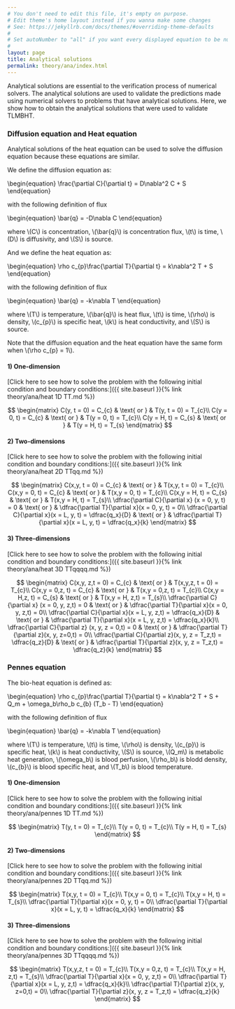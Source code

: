 ```yaml
---
# You don't need to edit this file, it's empty on purpose.
# Edit theme's home layout instead if you wanna make some changes
# See: https://jekyllrb.com/docs/themes/#overriding-theme-defaults
# 
# Set autoNumber to "all" if you want every displayed equation to be numbered
# 
layout: page
title: Analytical solutions
permalink: theory/ana/index.html
---
```

<script src="https://cdn.mathjax.org/mathjax/latest/MathJax.js?config=TeX-AMS-MML_HTMLorMML" type="text/javascript" ></script>

<script type="text/x-mathjax-config">
MathJax.Hub.Config({
  TeX: { equationNumbers: { autoNumber: "AMS" } } 
});
</script>

Analytical solutions are essential to the verification process of numerical solvers. The analytical solutions are used to validate the predictions made using numerical solvers to problems that have analytical solutions. Here, we show how to obtain the analytical solutions that were used to validate TLMBHT.

### Diffusion equation and Heat equation

Analytical solutions of the heat equation can be used to solve the diffusion equation because these equations are similar.

We define the diffusion equation as:

\begin{equation}
    \frac{\partial C}{\partial t} = D\nabla^2 C + S
\end{equation}

with the following definition of flux

\begin{equation}
    \bar{q} = -D\nabla C
\end{equation}

where \\(C\\) is concentration, \\(\bar{q}\\) is concentration flux, \\(t\\) is time, \\(D\\) is diffusivity, and \\(S\\) is source.

And we define the heat equation as:

\begin{equation}
    \rho c_{p}\frac{\partial T}{\partial t} = k\nabla^2 T + S
\end{equation}

with the following definition of flux

\begin{equation}
    \bar{q} = -k\nabla T
\end{equation}

where \\(T\\) is temperature, \\(\bar{q}\\) is heat flux, \\(t\\) is time, \\(\rho\\) is density, \\(c_{p}\\) is specific heat, \\(k\\) is heat conductivity, and \\(S\\) is source.

Note that the diffusion equation and the heat equation have the same form when \\(\rho c_{p} = 1\\).

#### **1) One-dimension**

[Click here to see how to solve the problem with the following initial condition and boundary conditions:]({{ site.baseurl }}{% link theory/ana/heat 1D TT.md %})


$$
\begin{matrix}
    C(y, t = 0) = C_{c} & \text{ or } & T(y, t = 0) = T_{c}\\
    C(y = 0, t) = C_{c} & \text{ or } & T(y = 0, t) = T_{c}\\
    C(y = H, t) = C_{s} & \text{ or } & T(y = H, t) = T_{s}
\end{matrix}
$$

#### **2) Two-dimensions**

[Click here to see how to solve the problem with the following initial condition and boundary conditions:]({{ site.baseurl }}{% link theory/ana/heat 2D TTqq.md %})

$$
\begin{matrix}
    C(x,y, t = 0) = C_{c} & \text{ or } & T(x,y, t = 0) = T_{c}\\
    C(x,y = 0, t) = C_{c} & \text{ or } & T(x,y = 0, t) = T_{c}\\
    C(x,y = H, t) = C_{s} & \text{ or } & T(x,y = H, t) = T_{s}\\
    \dfrac{\partial C}{\partial x} (x = 0, y, t) = 0 & \text{ or } & \dfrac{\partial T}{\partial x}(x = 0, y, t) = 0\\
    \dfrac{\partial C}{\partial x}(x = L, y, t) = \dfrac{q_x}{D} & \text{ or } & \dfrac{\partial T}{\partial x}(x = L, y, t) = \dfrac{q_x}{k}
\end{matrix}
$$


#### **3) Three-dimensions**

[Click here to see how to solve the problem with the following initial condition and boundary conditions:]({{ site.baseurl }}{% link theory/ana/heat 3D TTqqqq.md %})

$$
\begin{matrix}
    C(x,y, z,t = 0) = C_{c} & \text{ or } & T(x,y,z, t = 0) = T_{c}\\
    C(x,y = 0,z, t) = C_{c} & \text{ or } & T(x,y = 0,z, t) = T_{c}\\
    C(x,y = H,z, t) = C_{s} & \text{ or } & T(x,y = H, z,t) = T_{s}\\
    \dfrac{\partial C}{\partial x} (x = 0, y, z,t) = 0 & \text{ or } & \dfrac{\partial T}{\partial x}(x = 0, y, z,t) = 0\\
    \dfrac{\partial C}{\partial x}(x = L, y, z,t) = \dfrac{q_x}{D} & \text{ or } & \dfrac{\partial T}{\partial x}(x = L, y, z,t) = \dfrac{q_x}{k}\\
    \dfrac{\partial C}{\partial z} (x, y, z = 0,t) = 0 & \text{ or } & \dfrac{\partial T}{\partial z}(x, y, z=0,t) = 0\\
    \dfrac{\partial C}{\partial z}(x, y, z = T_z,t) = \dfrac{q_z}{D} & \text{ or } & \dfrac{\partial T}{\partial z}(x, y, z = T_z,t) = \dfrac{q_z}{k}
\end{matrix}
$$

### Pennes equation

The bio-heat equation is defined as:

\begin{equation}
    \rho c_{p}\frac{\partial T}{\partial t} = k\nabla^2 T + S + Q_m + \omega_b\rho_b c_{b} (T_b - T)
\end{equation}

with the following definition of flux

\begin{equation}
    \bar{q} = -k\nabla T
\end{equation}

where \\(T\\) is temperature, \\(t\\) is time, \\(\rho\\) is density, \\(c_{p}\\) is specific heat, \\(k\\) is heat conductivity, \\(S\\) is source, \\(Q_m\\) is metabolic heat generation, \\(\omega_b\\) is blood perfusion, \\(\rho_b\\) is blodd density, \\(c_{b}\\) is blood specific heat, and \\(T_b\\) is blood temperature.

#### **1) One-dimension**

[Click here to see how to solve the problem with the following initial condition and boundary conditions:]({{ site.baseurl }}{% link theory/ana/pennes 1D TT.md %})

$$
\begin{matrix}
    T(y, t = 0) = T_{c}\\
    T(y = 0, t) = T_{c}\\
    T(y = H, t) = T_{s}
\end{matrix}
$$

#### **2) Two-dimensions**

[Click here to see how to solve the problem with the following initial condition and boundary conditions:]({{ site.baseurl }}{% link theory/ana/pennes 2D TTqq.md %})

$$
\begin{matrix}
    T(x,y, t = 0) = T_{c}\\
    T(x,y = 0, t) = T_{c}\\
    T(x,y = H, t) = T_{s}\\
    \dfrac{\partial T}{\partial x}(x = 0, y, t) = 0\\
    \dfrac{\partial T}{\partial x}(x = L, y, t) = \dfrac{q_x}{k}
\end{matrix}
$$


#### **3) Three-dimensions**

[Click here to see how to solve the problem with the following initial condition and boundary conditions:]({{ site.baseurl }}{% link theory/ana/pennes 3D TTqqqq.md %})

$$
\begin{matrix}
    T(x,y,z, t = 0) = T_{c}\\
    T(x,y = 0,z, t) = T_{c}\\
    T(x,y = H, z,t) = T_{s}\\
    \dfrac{\partial T}{\partial x}(x = 0, y, z,t) = 0\\
    \dfrac{\partial T}{\partial x}(x = L, y, z,t) = \dfrac{q_x}{k}\\
    \dfrac{\partial T}{\partial z}(x, y, z=0,t) = 0\\
    \dfrac{\partial T}{\partial z}(x, y, z = T_z,t) = \dfrac{q_z}{k}
\end{matrix}
$$
